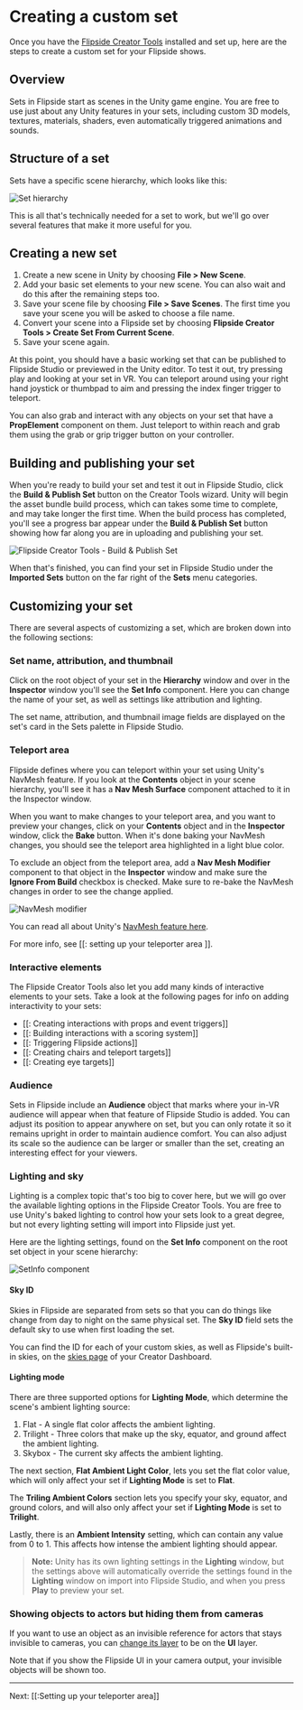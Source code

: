 # Creating a custom set

Once you have the [Flipside Creator Tools](/docs/2021.1/creator-tools) installed and set up,
here are the steps to create a custom set for your Flipside shows.

## Overview

Sets in Flipside start as scenes in the Unity game engine. You are free to use just about
any Unity features in your sets, including custom 3D models, textures, materials, shaders,
even automatically triggered animations and sounds.

## Structure of a set

Sets have a specific scene hierarchy, which looks like this:

![Set hierarchy](https://www.flipsidexr.com/files/docs/screenshots/set-hierarchy.png)

This is all that's technically needed for a set to work, but we'll go over several features
that make it more useful for you.

## Creating a new set

1. Create a new scene in Unity by choosing **File > New Scene**.
2. Add your basic set elements to your new scene. You can also wait and do this after the remaining steps too.
3. Save your scene file by choosing **File > Save Scenes**. The first time you save your scene you will be asked to choose a file name.
4. Convert your scene into a Flipside set by choosing **Flipside Creator Tools > Create Set From Current Scene**.
5. Save your scene again.

At this point, you should have a basic working set that can be published to Flipside Studio or previewed in the Unity editor. To test it out, try pressing play and looking at your set in VR. You can teleport around using your right hand joystick or thumbpad to aim and pressing the index finger trigger to teleport.

You can also grab and interact with any objects on your set that have a **PropElement** component on them. Just teleport to within reach and grab them using the grab or grip trigger button on your controller.

## Building and publishing your set

When you're ready to build your set and test it out in Flipside Studio, click the **Build & Publish Set**
button on the Creator Tools wizard. Unity will begin the asset bundle build process, which can takes some time to complete, and may take longer the first time. When the build process has completed,  you'll see a progress bar appear under the **Build & Publish Set** button showing how far along you are in uploading and publishing your set.

![Flipside Creator Tools - Build & Publish Set](https://www.flipsidexr.com/files/docs/screenshots/Flipside-Creator-Tools-Build-and-Publish-Set-progress.png)

When that's finished, you can find your set in Flipside Studio under the **Imported Sets** button on the far right of the **Sets** menu categories.

## Customizing your set

There are several aspects of customizing a set, which are broken down into the following sections:

### Set name, attribution, and thumbnail

Click on the root object of your set in the **Hierarchy** window and over in the **Inspector** window you'll see the **Set Info** component. Here you can change the name of your set, as well as settings like attribution and lighting.

The set name, attribution, and thumbnail image fields are displayed on the set's card in the Sets palette in Flipside Studio.

### Teleport area

Flipside defines where you can teleport within your set using Unity's NavMesh feature. If you look
at the **Contents** object in your scene hierarchy, you'll see it has a **Nav Mesh Surface** component
attached to it in the Inspector window.

When you want to make changes to your teleport area, and you want to preview your changes, click
on your **Contents** object and in the **Inspector** window, click the **Bake** button. When it's
done baking your NavMesh changes, you should see the teleport area highlighted in a light blue color.

To exclude an object from the teleport area, add a **Nav Mesh Modifier** component to that object
in the **Inspector** window and make sure the **Ignore From Build** checkbox is checked. Make sure
to re-bake the NavMesh changes in order to see the change applied.

![NavMesh modifier](https://www.flipsidexr.com/files/docs/screenshots/navmesh-modifier.png)

You can read all about Unity's [NavMesh feature here](https://docs.unity3d.com/Manual/NavMesh-BuildingComponents.html).

For more info, see [[: setting up your teleporter area ]].

### Interactive elements

The Flipside Creator Tools also let you add many kinds of interactive elements to your sets. Take a look at the following pages for info on adding interactivity to your sets:

* [[: Creating interactions with props and event triggers]]
* [[: Building interactions with a scoring system]]
* [[: Triggering Flipside actions]]
* [[: Creating chairs and teleport targets]]
* [[: Creating eye targets]]

### Audience

Sets in Flipside include an **Audience** object that marks where your in-VR audience will appear when
that feature of Flipside Studio is added. You can adjust its position to appear anywhere on set, but
you can only rotate it so it remains upright in order to maintain audience comfort. You can also adjust
its scale so the audience can be larger or smaller than the set, creating an interesting effect for
your viewers.

### Lighting and sky

Lighting is a complex topic that's too big to cover here, but we will go over the available lighting
options in the Flipside Creator Tools. You are free to use Unity's baked lighting to control how
your sets look to a great degree, but not every lighting setting will import into Flipside just yet.

Here are the lighting settings, found on the **Set Info** component on the root set object in your
scene hierarchy:

![SetInfo component](https://www.flipsidexr.com/files/docs/screenshots/setinfo-component.png)

#### Sky ID

Skies in Flipside are separated from sets so that you can do things like change from day to night
on the same physical set. The **Sky ID** field sets the default sky to use when first loading the
set.

You can find the ID for each of your custom skies, as well as Flipside's built-in skies, on the
[skies page](https://www.flipsidexr.com/skies) of your Creator Dashboard.

#### Lighting mode

There are three supported options for **Lighting Mode**, which determine the scene's ambient lighting source:

1. Flat - A single flat color affects the ambient lighting.
2. Trilight - Three colors that make up the sky, equator, and ground affect the ambient lighting.
3. Skybox - The current sky affects the ambient lighting.

The next section, **Flat Ambient Light Color**, lets you set the flat color value, which will only affect
your set if **Lighting Mode** is set to **Flat**.

The **Triling Ambient Colors** section lets you specify your sky, equator, and ground colors, and will
also only affect your set if **Lighting Mode** is set to **Trilight**.

Lastly, there is an **Ambient Intensity** setting, which can contain any value from 0 to 1. This
affects how intense the ambient lighting should appear.

> **Note:** Unity has its own lighting settings in the **Lighting** window, but the settings above will
> automatically override the settings found in the **Lighting** window on import into Flipside Studio,
> and when you press **Play** to preview your set.

### Showing objects to actors but hiding them from cameras

If you want to use an object as an invisible reference for actors that stays invisible to cameras, you
can [change its layer](https://docs.unity3d.com/Manual/Layers.html) to be on the **UI** layer.

Note that if you show the Flipside UI in your camera output, your invisible objects will be shown too.

---

Next: [[:Setting up your teleporter area]]
